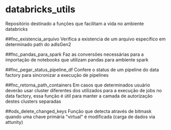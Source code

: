 # databricks_utils
Repositório destinado a funções que facilitam a vida no ambiente databricks

##fnc_existencia_arquivo
Verifica a existencia de um arquivo específico em determinado path do adlsGen2

##fnc_pandas_para_spark
Faz as conversões necessárias para a importação de notebooks que utilizam pandas para ambiente spark

##fnc_pegar_status_pipeline_df
Confere o status de um pipeline do data factory para sincronizar a execução de pipelines

##fnc_retorna_path_containers
Em casos que determinados usuário deverão usar cluster diferentes dos utilizados para a execução de jobs no data factory, essa função é útil para manter a camada de autorização destes clusters separadas

##ods_delete_changed_keys
Função que detecta através de bitmask quando uma chave primária "virtual" é modificada (carga de dados via attunity)

